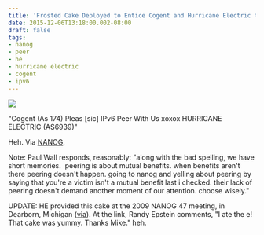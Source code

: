 ```yaml
---
title: 'Frosted Cake Deployed to Entice Cogent and Hurricane Electric to IPv6 Peer (2009)'
date: 2015-12-06T13:18:00.002-08:00
draft: false
tags: 
- nanog
- peer
- he
- hurricane electric
- cogent
- ipv6
---
```


![](http://www.datacenterknowledge.com/wp-content/uploads/2009/10/Hurricane-Cake.jpg)

"Cogent (As 174) Pleas \[sic\] IPv6 Peer With Us xoxox HURRICANE ELECTRIC (AS6939)"

Heh. Via [NANOG](http://thread.gmane.org/gmane.org.operators.nanog/135707).  
  
Note: Paul Wall responds, reasonably: "along with the bad spelling, we have short memories.  peering is about mutual benefits. when benefits aren't there peering doesn't happen. going to nanog and yelling about peering by saying that you're a victim isn't a mutual benefit last i checked. their lack of peering doesn't demand another moment of our attention. choose wisely."  
  
UPDATE: HE provided this cake at the 2009 NANOG 47 meeting, in Dearborn, Michigan ([via](http://www.datacenterknowledge.com/archives/2009/10/22/peering-disputes-migrate-to-ipv6/)). At the link, Randy Epstein comments, "I ate the e! That cake was yummy. Thanks Mike." heh.